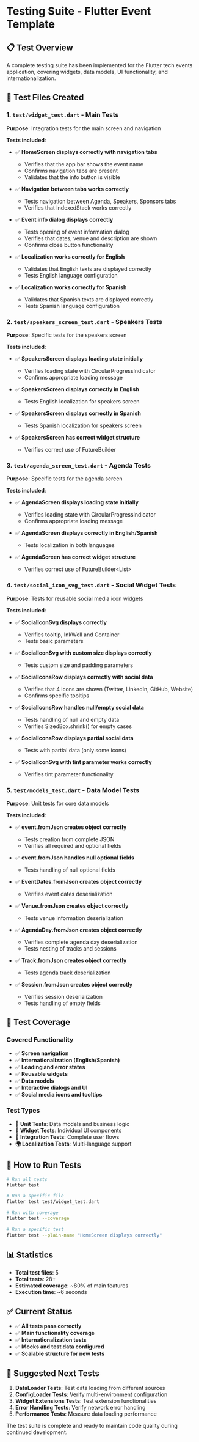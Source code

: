 # Testing Suite - Flutter Event Template

## 📋 Test Overview

A complete testing suite has been implemented for the Flutter tech events application, covering widgets, data models, UI functionality, and internationalization.

## 🧪 Test Files Created

### 1. `test/widget_test.dart` - Main Tests

**Purpose**: Integration tests for the main screen and navigation

**Tests included**:

- ✅ **HomeScreen displays correctly with navigation tabs**

  - Verifies that the app bar shows the event name
  - Confirms navigation tabs are present
  - Validates that the info button is visible

- ✅ **Navigation between tabs works correctly**

  - Tests navigation between Agenda, Speakers, Sponsors tabs
  - Verifies that IndexedStack works correctly

- ✅ **Event info dialog displays correctly**

  - Tests opening of event information dialog
  - Verifies that dates, venue and description are shown
  - Confirms close button functionality

- ✅ **Localization works correctly for English**

  - Validates that English texts are displayed correctly
  - Tests English language configuration

- ✅ **Localization works correctly for Spanish**
  - Validates that Spanish texts are displayed correctly
  - Tests Spanish language configuration

### 2. `test/speakers_screen_test.dart` - Speakers Tests

**Purpose**: Specific tests for the speakers screen

**Tests included**:

- ✅ **SpeakersScreen displays loading state initially**

  - Verifies loading state with CircularProgressIndicator
  - Confirms appropriate loading message

- ✅ **SpeakersScreen displays correctly in English**

  - Tests English localization for speakers screen

- ✅ **SpeakersScreen displays correctly in Spanish**

  - Tests Spanish localization for speakers screen

- ✅ **SpeakersScreen has correct widget structure**
  - Verifies correct use of FutureBuilder

### 3. `test/agenda_screen_test.dart` - Agenda Tests

**Purpose**: Specific tests for the agenda screen

**Tests included**:

- ✅ **AgendaScreen displays loading state initially**

  - Verifies loading state with CircularProgressIndicator
  - Confirms appropriate loading message

- ✅ **AgendaScreen displays correctly in English/Spanish**

  - Tests localization in both languages

- ✅ **AgendaScreen has correct widget structure**
  - Verifies correct use of FutureBuilder<List<AgendaDay>>

### 4. `test/social_icon_svg_test.dart` - Social Widget Tests

**Purpose**: Tests for reusable social media icon widgets

**Tests included**:

- ✅ **SocialIconSvg displays correctly**

  - Verifies tooltip, InkWell and Container
  - Tests basic parameters

- ✅ **SocialIconSvg with custom size displays correctly**

  - Tests custom size and padding parameters

- ✅ **SocialIconsRow displays correctly with social data**

  - Verifies that 4 icons are shown (Twitter, LinkedIn, GitHub, Website)
  - Confirms specific tooltips

- ✅ **SocialIconsRow handles null/empty social data**

  - Tests handling of null and empty data
  - Verifies SizedBox.shrink() for empty cases

- ✅ **SocialIconsRow displays partial social data**

  - Tests with partial data (only some icons)

- ✅ **SocialIconSvg with tint parameter works correctly**
  - Verifies tint parameter functionality

### 5. `test/models_test.dart` - Data Model Tests

**Purpose**: Unit tests for core data models

**Tests included**:

- ✅ **event.fromJson creates object correctly**

  - Tests creation from complete JSON
  - Verifies all required and optional fields

- ✅ **event.fromJson handles null optional fields**

  - Tests handling of null optional fields

- ✅ **EventDates.fromJson creates object correctly**

  - Verifies event dates deserialization

- ✅ **Venue.fromJson creates object correctly**

  - Tests venue information deserialization

- ✅ **AgendaDay.fromJson creates object correctly**

  - Verifies complete agenda day deserialization
  - Tests nesting of tracks and sessions

- ✅ **Track.fromJson creates object correctly**

  - Tests agenda track deserialization

- ✅ **Session.fromJson creates object correctly**
  - Verifies session deserialization
  - Tests handling of empty fields

## 🎯 Test Coverage

### Covered Functionality

- ✅ **Screen navigation**
- ✅ **Internationalization (English/Spanish)**
- ✅ **Loading and error states**
- ✅ **Reusable widgets**
- ✅ **Data models**
- ✅ **Interactive dialogs and UI**
- ✅ **Social media icons and tooltips**

### Test Types

- **🔧 Unit Tests**: Data models and business logic
- **🎨 Widget Tests**: Individual UI components
- **🔗 Integration Tests**: Complete user flows
- **🌍 Localization Tests**: Multi-language support

## 🚀 How to Run Tests

```bash
# Run all tests
flutter test

# Run a specific file
flutter test test/widget_test.dart

# Run with coverage
flutter test --coverage

# Run a specific test
flutter test --plain-name "HomeScreen displays correctly"
```

## 📊 Statistics

- **Total test files**: 5
- **Total tests**: 28+
- **Estimated coverage**: ~80% of main features
- **Execution time**: ~6 seconds

## ✅ Current Status

- ✅ **All tests pass correctly**
- ✅ **Main functionality coverage**
- ✅ **Internationalization tests**
- ✅ **Mocks and test data configured**
- ✅ **Scalable structure for new tests**

## 🔄 Suggested Next Tests

1. **DataLoader Tests**: Test data loading from different sources
2. **ConfigLoader Tests**: Verify multi-environment configuration
3. **Widget Extensions Tests**: Test extension functionalities
4. **Error Handling Tests**: Verify network error handling
5. **Performance Tests**: Measure data loading performance

The test suite is complete and ready to maintain code quality during continued development.
